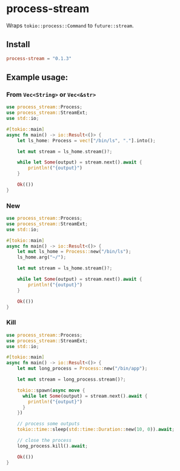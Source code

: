 # process-stream

Wraps `tokio::process::Command` to `future::stream`.

## Install

```toml 
process-stream = "0.1.3"
```

## Example usage:

### From `Vec<String>` or `Vec<&str>`

```rust
use process_stream::Process;
use process_stream::StreamExt;
use std::io;

#[tokio::main]
async fn main() -> io::Result<()> {
    let ls_home: Process = vec!["/bin/ls", "."].into();

    let mut stream = ls_home.stream()?;

    while let Some(output) = stream.next().await {
        println!("{output}")
    }

    Ok(())
}
```

### New

```rust
use process_stream::Process;
use process_stream::StreamExt;
use std::io;

#[tokio::main]
async fn main() -> io::Result<()> {
    let mut ls_home = Process::new("/bin/ls");
    ls_home.arg("~/");

    let mut stream = ls_home.stream()?;

    while let Some(output) = stream.next().await {
        println!("{output}")
    }

    Ok(())
}
```

### Kill 

```rust
use process_stream::Process;
use process_stream::StreamExt;
use std::io;

#[tokio::main]
async fn main() -> io::Result<()> {
    let mut long_process = Process::new("/bin/app");

    let mut stream = long_process.stream()?;

    tokio::spawn(async move {
      while let Some(output) = stream.next().await {
        println!("{output}")
      }
    })

    // process some outputs
    tokio::time::sleep(std::time::Duration::new(10, 0)).await;

    // close the process
    long_process.kill().await;

    Ok(())
}
```
